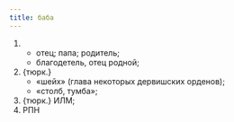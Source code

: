```yaml
---
title: баба
---
```


1. 
    * отец; папа; родитель;
    * благодетель, отец родной;
2. {тюрк.}
    * «шейх» (глава некоторых дервишских орденов);
    * «столб, тумба»;
3. {тюрк.} ИЛМ;
4. РПН
